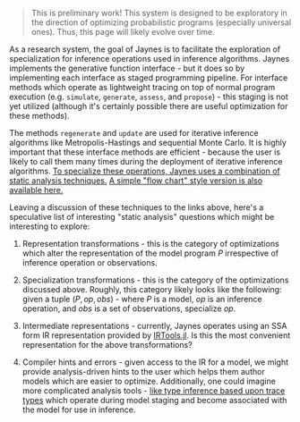 > This is preliminary work! This system is designed to be exploratory in the direction of optimizing probabilistic programs (especially universal ones). Thus, this page will likely evolve over time.

As a research system, the goal of Jaynes is to facilitate the exploration of specialization for inference operations used in inference algorithms. Jaynes implements the generative function interface - but it does so by implementing each interface as staged programming pipeline. For interface methods which operate as lightweight tracing on top of normal program execution (e.g. `simulate`, `generate`, `assess`, and `propose`) - this staging is not yet utilized (although it's certainly possible there are useful optimization for these methods).

The methods `regenerate` and `update` are used for iterative inference algorithms like Metropolis-Hastings and sequential Monte Carlo. It is highly important that these interface methods are efficient - because the user is likely to call them many times during the deployment of iterative inference algorithms. [To specialize these operations, Jaynes uses a combination of static analysis techniques.](https://femtomc.github.io/mrb_dynamic_specialization.pdf) [A simple "flow chart" style version is also available here.](https://femtomc.github.io/mrb_dynamic_specialization_prez.pdf)

Leaving a discussion of these techniques to the links above, here's a speculative list of interesting "static analysis" questions which might be interesting to explore:

1. Representation transformations - this is the category of optimizations which alter the representation of the model program $P$ irrespective of inference operation or observations.

2. Specialization transformations - this is the category of the optimizations discussed above. Roughly, this category likely looks like the following: given a tuple $(P, op, obs)$ - where $P$ is a model, $op$ is an inference operation, and $obs$ is a set of observations, specialize $op$.

3. Intermediate representations - currently, Jaynes operates using an SSA form IR representation provided by [IRTools.jl](https://github.com/FluxML/IRTools.jl). Is this the most convenient representation for the above transformations?

4. Compiler hints and errors - given access to the IR for a model, we might provide analysis-driven hints to the user which helps them author models which are easier to optimize. Additionally, one could imagine more complicated analysis tools - [like type inference based upon trace types](https://dl.acm.org/doi/10.1145/3371087) which operate during model staging and become associated with the model for use in inference.
